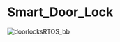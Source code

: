 # Smart_Door_Lock
![doorlocksRTOS_bb](https://user-images.githubusercontent.com/72431095/227710031-4cff850e-4bd4-478a-b5a7-b73922a8299d.png)
